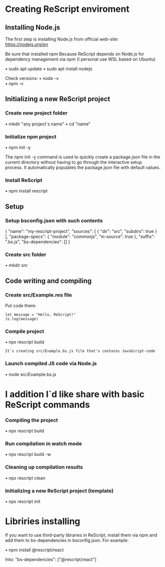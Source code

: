 # Creating ReScript enviroment
## Installing Node.js

The first step is installing Node.js from official web-site:
    https://nodejs.org/en

Be sure that installed npm 
Because ReScript depends on Node.js for dependency management via npm
    (I personal use WSL based on Ubuntu)

  •  sudo apt update
  •  sudo apt install nodejs

Check versions:
  •  node -v  
  •  npm -v   


## Initializing a new ReScript project
### Create new project folder

  •  mkdir "any project`s name"
  •  cd "name"


### Initialize npm project

  •  npm init -y

The npm init -y command is used to quickly create a package.json file in 
the current directory without having to go through the interactive setup process. 
It automatically populates the package.json file with default values.


### Install ReScript

  •  npm install rescript


## Setup 
### Setup bsconfig.json with such contents

{
  "name": "my-rescript-project",
  "sources": [
    {
      "dir": "src",
      "subdirs": true
    }
  ],
  "package-specs": {
    "module": "commonjs",
    "in-source": true
  },
  "suffix": ".bs.js",
  "bs-dependencies": []
}


### Create src folder 

  •  mkdir src

## Code writing and compiling 
### Create src/Example.res file

Put code there:

    let message = "Hello, ReScript!"
    Js.log(message)
    
    
### Compile project

  •  npx rescript build

    It`s creating src/Example.bs.js file that's contains JavaScript-code

### Launch compiled JS code via Node.js

  •  node src/Example.bs.js


# I addition I`d like share with basic ReScript commands

### Compiling the project

  •  npx rescript build


### Run compilation in watch mode

  •  npx rescript build -w


### Cleaning up compilation results

  •  npx rescript clean


### Initializing a new ReScript project (template)

  •  npx rescript init



# Libriries installing 

If you want to use third-party libraries in ReScript, install them via npm and add them to bs-dependencies in bsconfig.json.
For example: 

  •  npm install @rescript/react

Into:
    "bs-dependencies": ["@rescript/react"]

